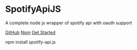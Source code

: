 <h1 class="cover-title"><font style="color: var(--theme-color);">Spotify</font>Api<font>JS</font></h1>

A complete node js wrapper of spotify api with oauth support

[GitHub](https://github.com/spotify-api/spotify-api.js)
[Npm](https://npmjs.com/spotify-api.js)
[Get Started](/#start)

<div class="install-code">npm install spotify-api.js</div>